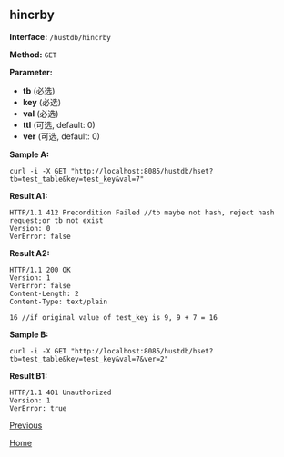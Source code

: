 ## hincrby ##

**Interface:** `/hustdb/hincrby`

**Method:** `GET`

**Parameter:** 

*  **tb** (必选)  
*  **key** (必选)  
*  **val** (必选)  
*  **ttl** (可选, default: 0)
*  **ver** (可选, default: 0) 

**Sample A:**

    curl -i -X GET "http://localhost:8085/hustdb/hset?tb=test_table&key=test_key&val=7"

**Result A1:**

	HTTP/1.1 412 Precondition Failed //tb maybe not hash, reject hash request;or tb not exist
	Version: 0
	VerError: false

**Result A2:**

	HTTP/1.1 200 OK
	Version: 1
	VerError: false
    Content-Length: 2
	Content-Type: text/plain

	16 //if original value of test_key is 9, 9 + 7 = 16

**Sample B:**

    curl -i -X GET "http://localhost:8085/hustdb/hset?tb=test_table&key=test_key&val=7&ver=2"

**Result B1:**

	HTTP/1.1 401 Unauthorized
	Version: 1
	VerError: true

[Previous](../hustcache.md)

[Home](../../../index.md)